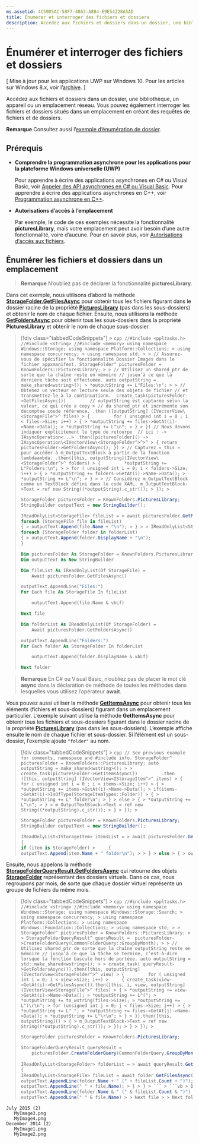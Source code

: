 ```yaml
---
ms.assetid: 4C59D5AC-58F7-4863-A884-E9E54228A5AD
title: Énumérer et interroger des fichiers et dossiers
description: Accédez aux fichiers et dossiers dans un dossier, une bibliothèque, un appareil ou un emplacement réseau. Vous pouvez également interroger les fichiers et dossiers situés dans un emplacement en créant des requêtes de fichiers et de dossiers.
---
```

# Énumérer et interroger des fichiers et dossiers


\[ Mise à jour pour les applications UWP sur Windows 10. Pour les articles sur Windows 8.x, voir l’[archive](http://go.microsoft.com/fwlink/p/?linkid=619132). \]


Accédez aux fichiers et dossiers dans un dossier, une bibliothèque, un appareil ou un emplacement réseau. Vous pouvez également interroger les fichiers et dossiers situés dans un emplacement en créant des requêtes de fichiers et de dossiers.

**Remarque** Consultez aussi l’[exemple d’énumération de dossier](http://go.microsoft.com/fwlink/p/?linkid=619993).

 
## Prérequis

-   **Comprendre la programmation asynchrone pour les applications pour la plateforme Windows universelle (UWP)**

    Pour apprendre à écrire des applications asynchrones en C# ou Visual Basic, voir [Appeler des API asynchrones en C# ou Visual Basic](https://msdn.microsoft.com/library/windows/apps/mt187337). Pour apprendre à écrire des applications asynchrones en C++, voir [Programmation asynchrone en C++](https://msdn.microsoft.com/library/windows/apps/mt187334).

-   **Autorisations d’accès à l’emplacement**

    Par exemple, le code de ces exemples nécessite la fonctionnalité **picturesLibrary**, mais votre emplacement peut avoir besoin d’une autre fonctionnalité, voire d’aucune. Pour en savoir plus, voir [Autorisations d’accès aux fichiers](file-access-permissions.md).

## Énumérer les fichiers et dossiers dans un emplacement

> **Remarque** N’oubliez pas de déclarer la fonctionnalité **picturesLibrary**.

Dans cet exemple, nous utilisons d’abord la méthode [**StorageFolder.GetFilesAsync**](https://msdn.microsoft.com/library/windows/apps/br227276) pour obtenir tous les fichiers figurant dans le dossier racine de la propriété [**PicturesLibrary**](https://msdn.microsoft.com/library/windows/apps/br227156) (pas dans les sous-dossiers) et obtenir le nom de chaque fichier. Ensuite, nous utilisons la méthode [**GetFoldersAsync**](https://msdn.microsoft.com/library/windows/apps/br227280) pour obtenir tous les sous-dossiers dans la propriété **PicturesLibrary** et obtenir le nom de chaque sous-dossier.

<!--BUGBUG: IAsyncOperation<IVectorView<StorageFolder^>^>^  causes build to flake out-->
> [!div class="tabbedCodeSnippets"] > ```cpp
> //#include <ppltasks.h>
> //#include <string>
> //#include <memory>
> using namespace Windows::Storage;
> using namespace Platform::Collections; > using namespace concurrency; > using namespace std; > > // Assurez-vous de spécifier la fonctionnalité Dossier Images dans le fichier appxmanifext.
> StorageFolder^ picturesFolder = KnownFolders::PicturesLibrary; > > // Utilisez un shared_ptr de sorte que la chaîne reste en mémoire
> // jusqu’à ce que la dernière tâche soit effectuéee.
> auto outputString = make_shared<wstring>(); > *outputString += L"Files:\n"; > > // Obtenez un vecteur en lecture seule des objets de fichier
> // et transmettez-le à la continuationn. 
> create_task(picturesFolder->GetFilesAsync())        
> // outputString est capturée selon la valeur, ce qui crée a copy > // du shared_ptr et incrémente son décomptee coude référence.
> .then ([outputString] (IVectorView\<StorageFile^>^ files) > {        
> for ( unsigned int i = 0 ; i < files->Size; i++) > { > *outputString += files->GetAt(i)->Name->Data(); > *outputString += L"\n"; > } > })
> // Nous devons indiquer explicitement le type de retourpe 
> // ici : -> IAsyncOperation<...>
>     .then([picturesFolder]() -> IAsyncOperation\<IVectorView\<StorageFolder^>^>^ > {
> return picturesFolder->GetFoldersAsync();
> }) > // Capturez « this » pour accéder à m_OutputTextBlock à partir de la fonction lambdaambda.
> .then([this, outputString](IVectorView\<StorageFolder^>^ folders) > {        
> *outputString += L"Folders:\n"; > > for ( unsigned int i = 0; i < folders->Size; i++) > { > *outputString += folders->GetAt(i)->Name->Data(); > *outputString += L"\n"; > } > > // Considérez m_OutputTextBlock comme un TextBlock défini dans le code XAML.
> m_OutputTextBlock->Text = ref new String((*outputString).c_str()); > }); > ```
> ```cs
> StorageFolder picturesFolder = KnownFolders.PicturesLibrary;
> StringBuilder outputText = new StringBuilder();
> 
> IReadOnlyList<StorageFile> fileList = > await picturesFolder.GetFilesAsync(); > > outputText.AppendLine("Files:");
> foreach (StorageFile file in fileList)
> { > outputText.Append(file.Name + "\n"); > } > > IReadOnlyList<StorageFolder> folderList = > await picturesFolder.GetFoldersAsync(); > > outputText.AppendLine("Folders:");
> foreach (StorageFolder folder in folderList)
> { > outputText.Append(folder.DisplayName + "\n");
> }
> ```
> ```vb
> Dim picturesFolder As StorageFolder = KnownFolders.PicturesLibrary
> Dim outputText As New StringBuilder
> 
> Dim fileList As IReadOnlyList(Of StorageFile) =
>     Await picturesFolder.GetFilesAsync()
> 
> outputText.AppendLine("Files:")
> For Each file As StorageFile In fileList
> 
>     outputText.Append(file.Name & vbLf)
> 
> Next file
> 
> Dim folderList As IReadOnlyList(Of StorageFolder) =
>     Await picturesFolder.GetFoldersAsync()
> 
> outputText.AppendLine("Folders:")
> For Each folder As StorageFolder In folderList
> 
>     outputText.Append(folder.DisplayName & vbLf)
> 
> Next folder
> ```


> **Remarque** En C# ou Visual Basic, n’oubliez pas de placer le mot clé **async** dans la déclaration de méthode de toutes les méthodes dans lesquelles vous utilisez l’opérateur **await**.
 

Vous pouvez aussi utiliser la méthode [**GetItemsAsync**](https://msdn.microsoft.com/library/windows/apps/br227286) pour obtenir tous les éléments (fichiers et sous-dossiers) figurant dans un emplacement particulier. L’exemple suivant utilise la méthode **GetItemsAsync** pour obtenir tous les fichiers et sous-dossiers figurant dans le dossier racine de la propriété [**PicturesLibrary**](https://msdn.microsoft.com/library/windows/apps/br227156) (pas dans les sous-dossiers). L’exemple affiche ensuite le nom de chaque fichier et sous-dossier. Si l’élément est un sous-dossier, l’exemple ajoute `"folder"` au nom.

> [!div class="tabbedCodeSnippets"] > ```cpp
> // See previous example for comments, namespace and #include info.
> StorageFolder^ picturesFolder = KnownFolders::PicturesLibrary;
> auto outputString = make_shared<wstring>(); > > create_task(picturesFolder->GetItemsAsync())        
> .then ([this, outputString] (IVectorView<IStorageItem^>^ items) > {        
> for ( unsigned int i = 0 ; i < items->Size; i++) > { > *outputString += items->GetAt(i)->Name->Data(); > if(items->GetAt(i)->IsOfType(StorageItemTypes::Folder)) > { > *outputString += L" folder\n"; > } > else > { > *outputString += L"\n"; > } > m_OutputTextBlock->Text = ref new String((*outputString).c_str()); > } > }); > ```
> ```cs
> StorageFolder picturesFolder = KnownFolders.PicturesLibrary;
> StringBuilder outputText = new StringBuilder();
> 
> IReadOnlyList<IStorageItem> itemsList = > await picturesFolder.GetItemsAsync(); > > foreach (var item in itemsList)
> {
> if (item is StorageFolder) >     {
> outputText.Append(item.Name + " folder\n"); > > } > else > { > outputText.Append(item.Name + "\n"); > > } > } > ``` > ```vb > Dim picturesFolder As StorageFolder = KnownFolders.PicturesLibrary > Dim outputText As New StringBuilder > > Dim itemsList As IReadOnlyList(Of IStorageItem) = > Await picturesFolder.GetItemsAsync() > > For Each item In itemsList > > If TypeOf item Is StorageFolder Then > > outputText.Append(item.Name & " folder" & vbLf) > > Else > > outputText.Append(item.Name & vbLf) > > End If > > Next item > ``` ## Interroger les fichiers situés dans un emplacement et énumérer les fichiers correspondants Dans cet exemple, nous interrogeons tous les fichiers figurant dans la propriété [**PicturesLibrary**](https://msdn.microsoft.com/library/windows/apps/br227156), regroupés en fonction du mois, et cette fois, l’exemple recherche dans les sous-dossiers. Tout d’abord, nous appelons la méthode [**StorageFolder.CreateFolderQuery**](https://msdn.microsoft.com/library/windows/apps/br227262) et transmettons la valeur [**CommonFolderQuery.GroupByMonth**](https://msdn.microsoft.com/library/windows/apps/br207957) à la méthode. Nous obtenons ainsi un objet [**StorageFolderQueryResult**](https://msdn.microsoft.com/library/windows/apps/br208066).

Ensuite, nous appelons la méthode [**StorageFolderQueryResult.GetFoldersAsync**](https://msdn.microsoft.com/library/windows/apps/br208074) qui retourne des objets [**StorageFolder**](https://msdn.microsoft.com/library/windows/apps/br227230) représentant des dossiers virtuels. Dans ce cas, nous regroupons par mois, de sorte que chaque dossier virtuel représente un groupe de fichiers du même mois.

> [!div class="tabbedCodeSnippets"] > ```cpp
> //#include <ppltasks.h>
> //#include <string>
> //#include <memory>
> using namespace Windows::Storage;
> using namespace Windows::Storage::Search; > using namespace concurrency; > using namespace Platform::Collections; > using namespace Windows::Foundation::Collections; > using namespace std; > > StorageFolder^ picturesFolder = KnownFolders::PicturesLibrary; > > StorageFolderQueryResult^ queryResult = 
> picturesFolder->CreateFolderQuery(CommonFolderQuery::GroupByMonth); > > // Utilisez shared_ptr de sorte que la chaîne outputString reste en mémoire
> // jusqu’à ce que la tâche se termine, c’est-à-dire lorsque la fonction bascule hors de portéee.
> auto outputString = std::make_shared<wstring>(); > > create_task( queryResult->GetFoldersAsync()).then([this, outputString] (IVectorView<StorageFolder^>^ view) > {        
> for ( unsigned int i = 0; i < view->Size; i++) >     {
>         create_task(view->GetAt(i)->GetFilesAsync()).then([this, i, view, outputString](IVectorView<StorageFile^>^ files) > { > *outputString += view->GetAt(i)->Name->Data(); > *outputString += L"("; > *outputString += to_wstring(files->Size); > *outputString += L")\r\n"; > for (unsigned int j = 0; j < files->Size; j++) > { > *outputString += L" "; > *outputString += files->GetAt(j)->Name->Data(); > *outputString += L"\r\n"; > } > }).then([this, outputString]() > { > m_OutputTextBlock->Text = ref new String((*outputString).c_str()); > }); > } > }); > ```
> ```cs
> StorageFolder picturesFolder = KnownFolders.PicturesLibrary;
> 
> StorageFolderQueryResult queryResult = 
>     picturesFolder.CreateFolderQuery(CommonFolderQuery.GroupByMonth);
>         
> IReadOnlyList<StorageFolder> folderList = > await queryResult.GetFoldersAsync(); > > StringBuilder outputText = new StringBuilder(); > > foreach (StorageFolder folder in folderList)
> {
> IReadOnlyList<StorageFile> fileList = await folder.GetFilesAsync(); > > // Imprimez le mois et le nombre de fichiers de ce groupe.
> outputText.AppendLine(folder.Name + " (" + fileList.Count + ")"); > > foreach (StorageFile file in fileList) > { > // Imprimez le nom du fichier.
> outputText.AppendLine(" " + file.Name); > } > } > ``` > ```vb > Dim picturesFolder As StorageFolder = KnownFolders.PicturesLibrary > Dim outputText As New StringBuilder > > Dim queryResult As StorageFolderQueryResult = > picturesFolder.CreateFolderQuery(CommonFolderQuery.GroupByMonth) > > Dim folderList As IReadOnlyList(Of StorageFolder) = > Await queryResult.GetFoldersAsync() > > For Each folder As StorageFolder In folderList > > Dim fileList As IReadOnlyList(Of StorageFile) = > Await folder.GetFilesAsync() > > ' Imprimez le mois et le nombre de fichiers de ce groupe.
> outputText.AppendLine(folder.Name & " (" & fileList.Count & ")") > > For Each file As StorageFile In fileList > > ' Imprimez le nom du fichier.
> outputText.AppendLine(" " & file.Name) > > Next file > > Next folder > ``` La sortie de l’exemple ressemble à ce qui suit.

``` syntax
July ‎2015 (2)
   MyImage3.png
   MyImage4.png
‎December ‎2014 (2)
   MyImage1.png
   MyImage2.png
```



<!--HONumber=Mar16_HO1-->


